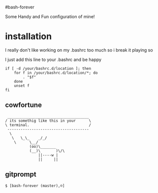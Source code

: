 #bash-forever

Some Handy and Fun configuration of mine!

# installation
I really don't like working on my .bashrc too much so i break it playing
so

I just add this line to your .bashrc and be happy

	if [ -d /your/bashrc.d/location ]; then
		for f in /your/bashrc.d/location/*; do
			. "$f"
		done
		unset f
	fi

## cowfortune
	 _____________________________________
	/ its somethig like this in your      \
	\ terminal.                           /
	 -------------------------------------
	  \
	   \   \_\_    _/_/
	    \      \__/
	           (oo)\_______
	           (__)\       )\/\
	               ||----w |
	               ||     ||

## gitprompt

	$ [bash-forever (master)‚☹]
